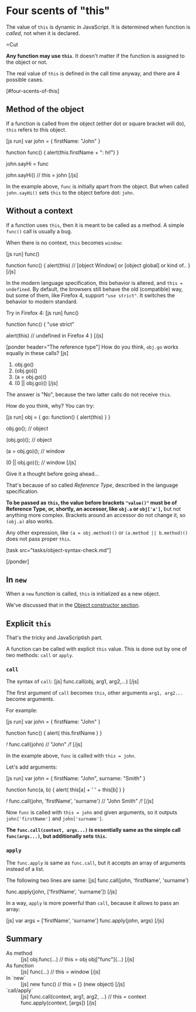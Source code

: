 
# Four scents of "this" 

The value of `this` is dynamic in JavaScript. It is determined when function is <i>called</i>, not when it is declared.

=Cut

<b>Any function may use `this`</b>. It doesn't matter if the function is assigned to the object or not.

The real value of `this` is defined in the call time anyway, and there are 4 possible cases.


[#four-scents-of-this]


## Method of the object   

If a function is called from the object (either dot or square bracket will do), `this` refers to this object.

[js run]
var john = { 
  firstName: "John" 
}

function func() { 
  alert(this.firstName + ": hi!")
}

john.sayHi = func

john.sayHi()  // this = john
[/js]

In the example above, `func` is initially apart from the object. But when called `john.sayHi()` sets `this` to the object before dot: `john`.


## Without a context   

If a function uses `this`, then it is meant to be called as a method. A simple `func()` call is usually a bug.

When there is no context, `this` becomes `window`:

[js run]
func() 

function func() { 
  alert(this) // [object Window] or [object global] or kind of..
}
[/js]

In the modern language specification, this behavior is altered, and `this = undefined`. By default, the browsers still behave the old (compatible) way, but some of them, like Firefox 4, support `"use strict"`. It switches the behavior to modern standard.

Try in Firefox 4:
[js run]
func()  

function func() { 
  "use strict"

  alert(this) // undefined in Firefox 4
}
[/js]

[ponder header="The reference type"]
How do you think, `obj.go` works equally in these calls?
[js]
1. obj.go()
2. (obj.go)()
3. (a = obj.go)()
4. (0 || obj.go)() 
[/js]

The answer is "No", because the two latter calls do not receive `this`. 

How do you think, why? You can try:

[js run]
obj = {
  go: function() { alert(this) }
}

obj.go(); // object

(obj.go)(); // object 

(a = obj.go)(); // window

(0 || obj.go)(); // window
[/js]

Give it a thought before going ahead...

That's because of so called <i>Reference Type</i>, described in the language specification. 

<b>To be passed as `this`, the value before brackets `"value()"` must be of Reference Type, or, shortly, an accessor, like `obj.a` or `obj['a']`,</b> but not anything more complex. Brackets around an accessor do not change it, so `(obj.a)` also works.

Any other expression, like `(a = obj.method)()` or `(a.method || b.method)()` does not pass proper `this`.

[task src="tasks/object-syntax-check.md"]

[/ponder]


## In `new`   

When a `new` function is called, `this` is initialized as a new object.

We've discussed that in the [Object constructor section](#new).


## Explicit `this`   

That's the tricky and JavaScriptish part.

A function can be called with explicit `this` value. This is done out by one of two methods: `call` or `apply`.


### `call`   

The syntax of `call`:
[js]
func.call(obj, arg1, arg2,...)
[/js]

The first argument of `call` becomes `this`, other arguments `arg1, arg2...` become arguments.

For example:

[js run]
var john = { 
  firstName: "John" 
}

function func() { 
  alert( this.firstName )
}

*!*
func.call(john)  // "John"
*/!*
[/js]

In the example above, `func` is called with `this = john`.

Let's add arguments:

[js run]
var john = { 
  firstName: "John",
  surname: "Smith"
}

function func(a, b) { 
  alert( this[a] + ' ' + this[b] )
}

*!*
func.call(john, 'firstName', 'surname')  // "John Smith"
*/!*
[/js]

Now `func` is called with `this = john` and given arguments, so it outputs `john['firstName']` and `john['surname']`.

<b>The `func.call(context, args...)` is essentially same as the simple call `func(args...)`, but additionally sets `this`.</b>


### `apply`   

The `func.apply` is same as `func.call`, but it accepts an array of arguments instead of a list.

The following two lines are same:
[js]
func.call(john, 'firstName', 'surname') 

func.apply(john, ['firstName', 'surname']) 
[/js]

In a way, `apply` is more powerful than `call`, because it allows to pass an array:

[js]
var args = ['firstName', 'surname']
func.apply(john, args) 
[/js]



## Summary   

<dl>
<dt>As method</dt>
<dd>
[js]
obj.func(...)    // this = obj
obj["func"](...)
[/js]
</dd>
<dt>As function</dt>
<dd>
[js]
func(...)        // this = window 
[/js]
</dd>
<dt>In `new`</dt>
<dd>
[js]
new func()       // this = {} (new object)
[/js]
</dd>
<dt>`call/apply`</dt>
<dd>
[js]
func.call(context, arg1, arg2, ...)  // this = context
func.apply(context, [args])
[/js]
</dd>
</dl>

